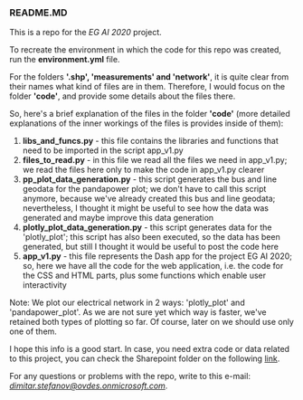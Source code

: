 ### README.MD

This is a repo for the *EG AI 2020* project.

To recreate the environment in which the code for this repo was created, run the **environment.yml** file.

For the folders **'.shp', 'measurements' and 'network'**, it is quite clear from their names what kind of files are in them.
Therefore, I would focus on the folder **'code'**, and provide some details about the files there.

So, here's a brief explanation of the files in the folder **'code'** (more detailed explanations of the 
inner workings of the files is provides inside of them):

1. **libs_and_funcs.py** - this file contains the libraries and functions that need to be imported in the script app_v1.py
2. **files_to_read.py** - in this file we read all the files we need in app_v1.py; we read the files here only to make the 
   code in app_v1.py clearer
3. **pp_plot_data_generation.py** - this script generates the bus and line geodata for the pandapower plot; we don't have 
   to call this script anymore, because we've already created this bus and line geodata; nevertheless, I thought it 
   might be useful to see how the data was generated and maybe improve this data generation
4. **plotly_plot_data_generation.py** - this script generates data for the 'plotly_plot'; this script has also been 
   executed, so the data has been generated, but still I thought it would be useful to post the code here
5. **app_v1.py** - this file represents the Dash app for the project EG AI 2020; so, here we have all the code for the 
   web application, i.e. the code for the CSS and HTML parts, plus some functions which enable user interactivity
   
Note: We plot our electrical network in 2 ways: 'plotly_plot' and 'pandapower_plot'. As we are not sure yet which way is 
faster, we've retained both types of plotting so far. Of course, later on we should use only one of them.

I hope this info is a good start. In case, you need extra code or data related to this project, you can check the 
Sharepoint folder on the following [link](https://ovdes.sharepoint.com/sites/2020egai/Shared%20Documents/Forms/AllItems.aspx?viewid=5d4f50f3%2D122b%2D4a5c%2Db61b%2Ddd41b6ca8b4a&id=%2Fsites%2F2020egai%2FShared%20Documents%2Fproject%20%2D%20demo).

For any questions or problems with the repo, write to this e-mail: *dimitar.stefanov@ovdes.onmicrosoft.com*. 